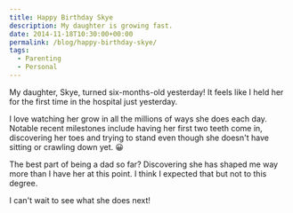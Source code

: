 ```yaml
---
title: Happy Birthday Skye
description: My daughter is growing fast.
date: 2014-11-18T10:30:00+00:00
permalink: /blog/happy-birthday-skye/
tags:
  - Parenting
  - Personal
---
```


My daughter, Skye, turned six-months-old yesterday! It feels like I held her for the first time in the hospital just yesterday.

I love watching her grow in all the millions of ways she does each day. Notable recent milestones include having her first two teeth come in, discovering her toes and trying to stand even though she doesn't have sitting or crawling down yet. 😀

The best part of being a dad so far? Discovering she has shaped me way more than I have her at this point. I think I expected that but not to this degree.

I can't wait to see what she does next!